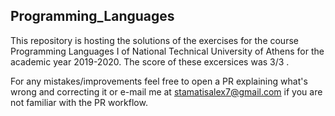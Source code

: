 ## Programming_Languages

 This repository is hosting the solutions of the exercises for the course Programming Languages I of National Technical University of Athens for the academic year 2019-2020.
 The score of these excersices was 3/3 .

For any mistakes/improvements feel free to open a PR explaining what's wrong and correcting it or e-mail me at stamatisalex7@gmail.com if you are not familiar with the PR workflow.
